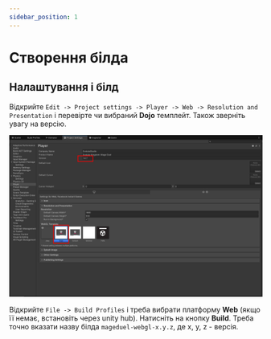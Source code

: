```yaml
---
sidebar_position: 1
---
```


# Створення білда

## Налаштування і білд

Відкрийте `Edit -> Project settings -> Player -> Web -> Resolution and Presentation` і перевірте чи вибраний **Dojo** темплейт. Також зверніть увагу на версію.

![unity_project_setting](./img/unity_build_conf.png)

Відкрийте `File -> Build Profiles` і треба вибрати платформу **Web** (якщо її немає, встановіть через unity hub). Натисніть на кнопку **Build**.
Треба точно вказати назву білда `mageduel-webgl-x.y.z`, де x, y, z - версія.
